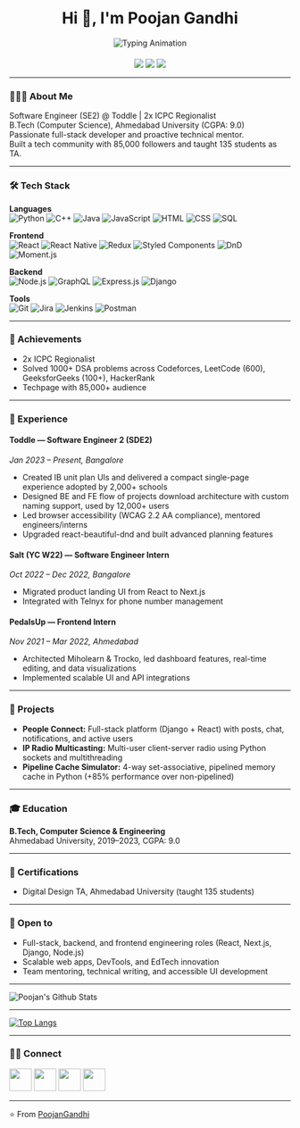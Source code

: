 <h1 align="center">Hi 👋, I'm Poojan Gandhi</h1>


<p align="center">
  <img src="https://readme-typing-svg.herokuapp.com?size=24&duration=4000&color=FFFFFF&background=0D1117&center=true&vCenter=true&width=1000&lines=Focused+Software+Engineer+%7C+React+•+Javascript+•+GraphQL&repeat=false&font=Fira+Code" alt="Typing Animation">
</p>

<p align="center" style="margin-top:20px;">
  <a href="mailto:poojanngandhi@gmail.com"><img src="https://img.shields.io/badge/Email-D14836?style=flat&logo=gmail&logoColor=white"></a>
  <a href="https://www.linkedin.com/in/poojan-gandhi/"><img src="https://img.shields.io/badge/LinkedIn-0077B5?style=flat&logo=linkedin&logoColor=white"></a>
  <a href="https://leetcode.com/u/Projan_179/"><img src="https://img.shields.io/badge/LeetCode-FFA116?style=flat&logo=leetcode&logoColor=black"></a>
</p>

---

### 👨🏻‍💻 About Me

Software Engineer (SE2) @ Toddle | 2x ICPC Regionalist  
B.Tech (Computer Science), Ahmedabad University (CGPA: 9.0)  
Passionate full-stack developer and proactive technical mentor.  
Built a tech community with 85,000 followers and taught 135 students as TA.

---

### 🛠️ Tech Stack

**Languages**  
![Python](https://img.shields.io/badge/Python-3776AB?style=flat&logo=python&logoColor=white)
![C++](https://img.shields.io/badge/C++-00599C?style=flat&logo=c%2B%2B&logoColor=white)
![Java](https://img.shields.io/badge/Java-ED8B00?style=flat&logo=openjdk&logoColor=white)
![JavaScript](https://img.shields.io/badge/JavaScript-F7DF1E?style=flat&logo=javascript&logoColor=black)
![HTML](https://img.shields.io/badge/HTML5-E34F26?style=flat&logo=html5&logoColor=white)
![CSS](https://img.shields.io/badge/CSS3-1572B6?style=flat&logo=css3&logoColor=white)
![SQL](https://img.shields.io/badge/SQL-336791?style=flat&logo=postgresql&logoColor=white)



**Frontend**  
![React](https://img.shields.io/badge/React-61DAFB?style=flat&logo=react&logoColor=black)
![React Native](https://img.shields.io/badge/React%20Native-61DAFB?style=flat&logo=react&logoColor=black)
![Redux](https://img.shields.io/badge/Redux-764ABC?style=flat&logo=redux&logoColor=white)
![Styled Components](https://img.shields.io/badge/Styled--Components-DB7093?style=flat&logo=styled-components&logoColor=white)
![DnD](https://img.shields.io/badge/React%20DnD-FF5733?style=flat&logo=react&logoColor=white)
![Moment.js](https://img.shields.io/badge/Moment.js-000000?style=flat&logo=javascript&logoColor=white)

**Backend**  
![Node.js](https://img.shields.io/badge/Node.js-339933?style=flat&logo=node.js&logoColor=white)
![GraphQL](https://img.shields.io/badge/GraphQL-E10098?style=flat&logo=graphql&logoColor=white)
![Express.js](https://img.shields.io/badge/Express.js-000000?style=flat&logo=express&logoColor=white)
![Django](https://img.shields.io/badge/Django-092E20?style=flat&logo=django&logoColor=green)


**Tools**  
![Git](https://img.shields.io/badge/Git-F05032?style=flat&logo=git&logoColor=white)
![Jira](https://img.shields.io/badge/Jira-0052CC?style=flat&logo=jira&logoColor=white)
![Jenkins](https://img.shields.io/badge/Jenkins-D24939?style=flat&logo=jenkins&logoColor=white)
![Postman](https://img.shields.io/badge/Postman-FF6C37?style=flat&logo=postman&logoColor=white)


---

### 🏅 Achievements

- 2x ICPC Regionalist  
- Solved 1000+ DSA problems across Codeforces, LeetCode (600), GeeksforGeeks (100+), HackerRank  
- Techpage with 85,000+ audience


---

### 💼 Experience

#### Toddle — Software Engineer 2 (SDE2)  
*Jan 2023 – Present, Bangalore*  
- Created IB unit plan UIs and delivered a compact single-page experience adopted by 2,000+ schools  
- Designed BE and FE flow of projects download architecture with custom naming support, used by 12,000+ users  
- Led browser accessibility (WCAG 2.2 AA compliance), mentored engineers/interns  
- Upgraded react-beautiful-dnd and built advanced planning features

#### Salt (YC W22) — Software Engineer Intern  
*Oct 2022 – Dec 2022, Bangalore*  
- Migrated product landing UI from React to Next.js  
- Integrated with Telnyx for phone number management

#### PedalsUp — Frontend Intern  
*Nov 2021 – Mar 2022, Ahmedabad*  
- Architected Miholearn & Trocko, led dashboard features, real-time editing, and data visualizations  
- Implemented scalable UI and API integrations

---

### 🚀 Projects

- **People Connect:** Full-stack platform (Django + React) with posts, chat, notifications, and active users  
- **IP Radio Multicasting:** Multi-user client-server radio using Python sockets and multithreading  
- **Pipeline Cache Simulator:** 4-way set-associative, pipelined memory cache in Python (+85% performance over non-pipelined)

---

### 🎓 Education

**B.Tech, Computer Science & Engineering**  
Ahmedabad University, 2019–2023, CGPA: 9.0

---

### 📜 Certifications

- Digital Design TA, Ahmedabad University (taught 135 students)

---

### 🤝 Open to

- Full-stack, backend, and frontend engineering roles (React, Next.js, Django, Node.js)  
- Scalable web apps, DevTools, and EdTech innovation  
- Team mentoring, technical writing, and accessible UI development

---

<img align="center" src="https://github-readme-stats.vercel.app/api?username=Poojan987&include_all_commits=true&count_private=true&show_icons=true&line_height=20&title_color=7A7ADB&icon_color=2234AE&text_color=D3D3D3&bg_color=0,000000,130F40" alt="Poojan's Github Stats">

---

[![Top Langs](https://github-readme-stats.vercel.app/api/top-langs/?username=Poojan987&layout=compact&text_color=daf7dc&bg_color=151515)](https://github.com/Poojan987/github-readme-stats)

---

### 🤝🏻 Connect

<a href="https://twitter.com/PoojanGandhi8" target="_blank"><img src="https://img.icons8.com/plasticine/100/000000/twitter.png" width="40"/></a>
<a href="https://www.instagram.com/poojan989/" target="_blank"><img src="https://img.icons8.com/plasticine/100/000000/instagram-new.png" width="40"/></a>
<a href="https://www.linkedin.com/in/poojan-gandhi-8b77931a5" target="_blank"><img src="https://img.icons8.com/plasticine/100/000000/linkedin.png" width="40"/></a>
<a href="mailto:poojanngandhi@gmail.com" target="_blank"><img src="https://img.icons8.com/plasticine/100/000000/gmail.png" width="40"/></a>

---

⭐️ From [PoojanGandhi](https://github.com/Poojan987)
